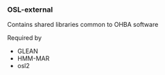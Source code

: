 ### OSL-external

Contains shared libraries common to OHBA software

Required by

- GLEAN
- HMM-MAR
- osl2
